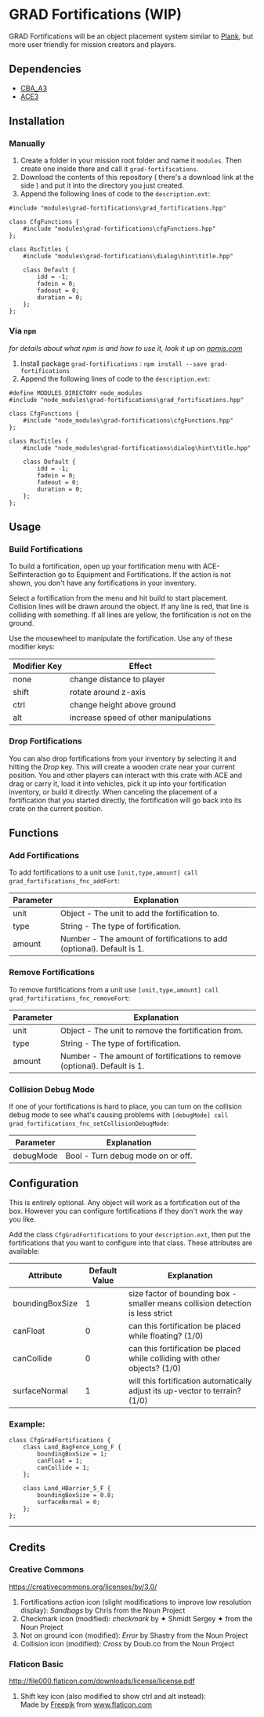 # GRAD Fortifications (WIP)
GRAD Fortifications will be an object placement system similar to [Plank](https://github.com/kami-/plank), but more user friendly for mission creators and players.

## Dependencies
* [CBA_A3](https://github.com/CBATeam/CBA_A3)
* [ACE3](https://github.com/acemod/ACE3)

## Installation

### Manually
1. Create a folder in your mission root folder and name it `modules`. Then create one inside there and call it `grad-fortifications`.
2. Download the contents of this repository ( there's a download link at the side ) and put it into the directory you just created.
3. Append the following lines of code to the `description.ext`:

```sqf
#include "modules\grad-fortifications\grad_fortifications.hpp"

class CfgFunctions {
    #include "modules\grad-fortifications\cfgFunctions.hpp"
};

class RscTitles {
    #include "modules\grad-fortifications\dialog\hint\title.hpp"

    class Default {
        idd = -1;
        fadein = 0;
        fadeout = 0;
        duration = 0;
    };
};
```

### Via `npm`
_for details about what npm is and how to use it, look it up on [npmjs.com](https://www.npmjs.com/)_

1. Install package `grad-fortifications` : `npm install --save grad-fortifications`
2. Append the following lines of code to the `description.ext`:

```sqf
#define MODULES_DIRECTORY node_modules
#include "node_modules\grad-fortifications\grad_fortifications.hpp"

class CfgFunctions {
    #include "node_modules\grad-fortifications\cfgFunctions.hpp"
};

class RscTitles {
    #include "node_modules\grad-fortifications\dialog\hint\title.hpp"

    class Default {
        idd = -1;
        fadein = 0;
        fadeout = 0;
        duration = 0;
    };
};
```

## Usage
### Build Fortifications
To build a fortification, open up your fortification menu with ACE-Selfinteraction go to Equipment and Fortifications. If the action is not shown, you don't have any fortifications in your inventory.

Select a fortification from the menu and hit build to start placement. Collision lines will be drawn around the object. If any line is red, that line is colliding with something. If all lines are yellow, the fortification is not on the ground.

Use the mousewheel to manipulate the fortification. Use any of these modifier keys:

Modifier Key | Effect
-------------|--------------------------------------
none         | change distance to player
shift        | rotate around z-axis
ctrl         | change height above ground
alt          | increase speed of other manipulations

### Drop Fortifications
You can also drop fortifications from your inventory by selecting it and hitting the *Drop* key. This will create a wooden crate near your current position. You and other players can interact with this crate with ACE and drag or carry it, load it into vehicles, pick it up into your fortification inventory, or build it directly. When canceling the placement of a fortification that you started directly, the fortification will go back into its crate on the current position.

## Functions
### Add Fortifications
To add fortifications to a unit use `[unit,type,amount] call grad_fortifications_fnc_addFort`:

Parameter | Explanation
----------|-----------------------------------------------------------------------
unit      | Object - The unit to add the fortification to.
type      | String - The type of fortification.
amount    | Number - The amount of fortifications to add (optional). Default is 1.

### Remove Fortifications
To remove fortifications from a unit use `[unit,type,amount] call grad_fortifications_fnc_removeFort`:

Parameter | Explanation
----------|--------------------------------------------------------------------------
unit      | Object - The unit to remove the fortification from.
type      | String - The type of fortification.
amount    | Number - The amount of fortifications to remove (optional). Default is 1.

### Collision Debug Mode
If one of your fortifications is hard to place, you can turn on the collision debug mode to see what's causing problems with `[debugMode] call grad_fortifications_fnc_setCollisionDebugMode`:

Parameter | Explanation
----------|----------------------------------
debugMode | Bool - Turn debug mode on or off.

## Configuration
This is entirely optional. Any object will work as a fortification out of the box. However you can configure fortifications if they don't work the way you like.

Add the class `CfgGradFortifications` to your `description.ext`, then put the fortifications that you want to configure into that class. These attributes are available:

Attribute       | Default Value | Explanation
----------------|---------------|-------------------------------------------------------------------------------
boundingBoxSize | 1             | size factor of bounding box - smaller means collision detection is less strict
canFloat        | 0             | can this fortification be placed while floating? (1/0)
canCollide      | 0             | can this fortification be placed while colliding with other objects? (1/0)
surfaceNormal   | 1             | will this fortification automatically adjust its up-vector to terrain? (1/0)

### Example:

```sqf
class CfgGradFortifications {
    class Land_BagFence_Long_F {
        boundingBoxSize = 1;
        canFloat = 1;
        canCollide = 1;
    };

    class Land_HBarrier_5_F {
        boundingBoxSize = 0.8;
        surfaceNormal = 0;
    };
};
```

***

## Credits
### Creative Commons
https://creativecommons.org/licenses/by/3.0/

1. Fortifications action icon (slight modifications to improve low resolution display): *Sandbags* by Chris from the Noun Project
2. Checkmark icon (modified): *checkmark* by ✦ Shmidt Sergey ✦ from the Noun Project
3. Not on ground icon (modified): *Error* by Shastry from the Noun Project
4. Collision icon (modified): *Cross* by Doub.co from the Noun Project

### Flaticon Basic
http://file000.flaticon.com/downloads/license/license.pdf

1. Shift key icon (also modified to show ctrl and alt instead):  
Made by [Freepik](http://www.flaticon.com/authors/freepik) from www.flaticon.com
